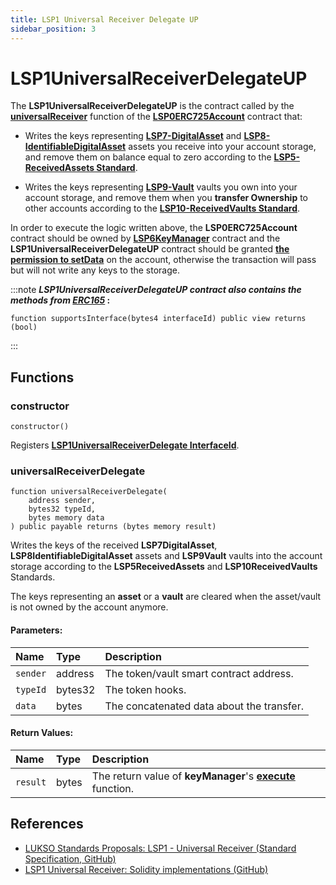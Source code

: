 ```yaml
---
title: LSP1 Universal Receiver Delegate UP
sidebar_position: 3
---
```


# LSP1UniversalReceiverDelegateUP

The **LSP1UniversalReceiverDelegateUP** is the contract called by the **[universalReceiver](./lsp0-erc725-account.md#universalreceiver)** function of the **[LSP0ERC725Account](./lsp0-erc725-account.md)** contract that:

- Writes the keys representing **[LSP7-DigitalAsset](./lsp7-digital-asset.md)** and **[LSP8-IdentifiableDigitalAsset](./lsp8-identifiable-digital-asset.md)** assets you receive into your account storage, and remove them on balance equal to zero according to the **[LSP5-ReceivedAssets Standard](https://github.com/lukso-network/LIPs/blob/main/LSPs/LSP-5-ReceivedAssets.md)**.

- Writes the keys representing **[LSP9-Vault](./lsp9-vault.md)** vaults you own into your account storage, and remove them when you **transfer Ownership** to other accounts according to the **[LSP10-ReceivedVaults Standard](https://github.com/lukso-network/LIPs/blob/main/LSPs/LSP-5-ReceivedAssets.md)**.

In order to execute the logic written above, the **LSP0ERC725Account** contract should be owned by **[LSP6KeyManager](./lsp6-key-manager.md)** contract and the **LSP1UniversalReceiverDelegateUP** contract should be granted **[the permission to setData](../universal-profile/04-lsp6-key-manager.md#-address-permissions)** on the account, otherwise the transaction will pass but will not write any keys to the storage.

:::note
**_LSP1UniversalReceiverDelegateUP contract also contains the methods from_ [_ERC165_](https://eips.ethereum.org/EIPS/eip-165) :**

```solidity
function supportsInterface(bytes4 interfaceId) public view returns (bool)
```
  
:::


## Functions

### constructor

```solidity
constructor()
```

Registers **[LSP1UniversalReceiverDelegate InterfaceId](./interface-ids.md)**.

### universalReceiverDelegate

```solidity
function universalReceiverDelegate(
    address sender,
    bytes32 typeId,
    bytes memory data
) public payable returns (bytes memory result)
```

Writes the keys of the received **LSP7DigitalAsset**, **LSP8IdentifiableDigitalAsset** assets and **LSP9Vault** vaults into the account storage according to the **LSP5ReceivedAssets** and **LSP10ReceivedVaults** Standards.

The keys representing an **asset** or a **vault** are cleared when the asset/vault is not owned by the account anymore.

#### Parameters:

| Name     | Type    | Description                               |
| :------- | :------ | :---------------------------------------- |
| `sender` | address | The token/vault smart contract address.   |
| `typeId` | bytes32 | The token hooks.                          |
| `data`   | bytes   | The concatenated data about the transfer. |

#### Return Values:

| Name     | Type  | Description                                                                                 |
| :------- | :---- | :------------------------------------------------------------------------------------------ |
| `result` | bytes | The return value of **keyManager**'s **[execute](./lsp6-key-manager.md#execute)** function. |

## References

- [LUKSO Standards Proposals: LSP1 - Universal Receiver (Standard Specification, GitHub)](https://github.com/lukso-network/LIPs/blob/main/LSPs/LSP-1-UniversalReceiver.md)
- [LSP1 Universal Receiver: Solidity implementations (GitHub)](https://github.com/lukso-network/lsp-universalprofile-smart-contracts/tree/develop/contracts/LSP1UniversalReceiver)
